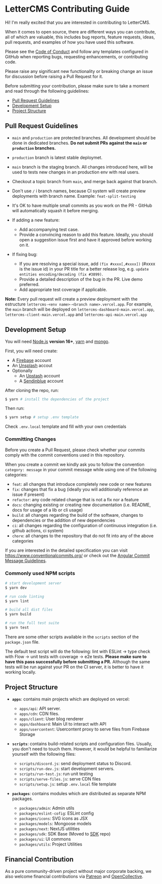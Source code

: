 # LetterCMS Contributing Guide

Hi! I'm really excited that you are interested in contributing to LetterCMS.

When it comes to open source, there are different ways you can contribute, all
of which are valuable, this includes bug reports, feature requests, ideas, pull requests, and examples of how you have used this software.

Please see the [Code of Conduct](https://github.com/lettercms/lettercms/blob/main/.github/CODE_OF_CONDUCT.md) and follow any templates configured in GitHub when reporting bugs, requesting enhancements, or contributing code.

Please raise any significant new functionality or breaking change an issue for discussion before raising a Pull Request for it.

Before submitting your contribution, please make sure to take a moment and read through the following guidelines:

- [Pull Request Guidelines](#pull-request-guidelines)
- [Development Setup](#development-setup)
- [Project Structure](#project-structure)

## Pull Request Guidelines

- `main` and `production` are protected branches. All development should be done in dedicated branches. **Do not submit PRs against the `main` or `production` branches.**

- `production` branch is latest stable deploymet.

- `main` branch is the staging branch. All changes introduced here, will be used to tests new changes in an production env with real users.

- Checkout a topic branch from `main`, and merge back against that branch.

- Don't use `/` i branch names, because CI system will create preview deployments with branch name. Example: `feat-split-testing`

- It's OK to have multiple small commits as you work on the PR - GitHub will automatically squash it before merging.

- If adding a new feature:
  - Add accompanying test case.
  - Provide a convincing reason to add this feature. Ideally, you should open a suggestion issue first and have it approved before working on it.

- If fixing bug:
  - If you are resolving a special issue, add `(fix #xxxx[,#xxxx])` (#xxxx is the issue id) in your PR title for a better release log, e.g. `update entities encoding/decoding (fix #3899)`.
  - Provide a detailed description of the bug in the PR. Live demo preferred.
  - Add appropriate test coverage if applicable.

**Note:** Every pull request will create a preview deployment with the estructure `lettercms-<env name>-<branch name>.vercel.app`. For example, the `main` branch will be deployed on `lettercms-dashboard-main.vercel.app`, `lettercms-client-main.vercel.app` and `lettercms-api-main.vercel.app`

## Development Setup

You will need [Node.js](https://nodejs.org) **version 16+**, [yarn](https://yarnpkg.com/en/docs/install) and [mongo](https://www.mongodb.com).

First, you will need create:

- A [Firebase](https://firebase.google.com) account
- An [Unsplash](https://unsplash.com) accout
- Optionally
  - An [Upstash](https://upstash.com/) account
  - A [Sendinblue](https://sendinblue.com/) account 

After cloning the repo, run:

``` bash
$ yarn # install the dependencies of the project
```

Then run:

```bash
$ yarn setup # setup .env template 
```

Check `.env.local` template and fill with your own credentials

### Committing Changes

Before you create a Pull Request, please check whether your commits comply with
the commit conventions used in this repository.

When you create a commit we kindly ask you to follow the convention
`category: message` in your commit message while using one of
the following categories:

- `feat`: all changes that introduce completely new code or new features
- `fix`: changes that fix a bug (ideally you will additionally reference an
  issue if present)
- `refactor`: any code related change that is not a fix nor a feature
- `docs`: changing existing or creating new documentation (i.e. README, docs for
  usage of a lib or cli usage)
- `build`: all changes regarding the build of the software, changes to
  dependencies or the addition of new dependencies
- `ci`: all changes regarding the configuration of continuous integration (i.e.
  github actions, ci system)
- `chore`: all changes to the repository that do not fit into any of the above
  categories

If you are interested in the detailed specification you can visit
https://www.conventionalcommits.org/ or check out the
[Angular Commit Message Guidelines](https://github.com/angular/angular/blob/22b96b9/CONTRIBUTING.md#-commit-message-guidelines).

### Commonly used NPM scripts

``` bash
# start development server
$ yarn dev

# run code linting
$ yarn lint

# build all dist files
$ yarn build

# run the full test suite
$ yarn test
```

There are some other scripts available in the `scripts` section of the `package.json` file.

The default test script will do the following: lint with ESLint -> type check with Flow -> unit tests with coverage -> e2e tests. **Please make sure to have this pass successfully before submitting a PR.** Although the same tests will be run against your PR on the CI server, it is better to have it working locally.

## Project Structure

- **`apps`**: contains main projects which are deployed on vercel:
  - `apps/api`: API server.
  - `apps/cdn`: CDN files.
  - `apps/client`: User blog renderer
  - `apps/dashboard`: Main UI to interact with API
  - `apps/usercontent`: Usercontent proxy to serve files from Firebase Storage

- **`scripts`**: contains build-related scripts and configuration files. Usually, you don't need to touch them. However, it would be helpful to familiarize yourself with the following files:
  - `scripts/discord.js`: send deployment status to Discord.
  - `scripts/run-dev.js`: start development servers.
  - `scripts/run-test.js`: run unit testing
  - `scripts/serve-files.js`: serve CDN files
  - `scripts/setup.js`: setup `.env.local` file template

- **`packages`**: contains modules which are distributed as separate NPM packages.
  - `packages/admin`: Admin utils
  - `packages/eslint-cofig`: ESLint config
  - `packages/icons`: SVG icons as JSX
  - `packages/models`: Mongoose models
  - `packages/next`: NextJS utilities
  - `packages/sdk`: SDK Base (Moved to [SDK](https://github.com/lettercms/sdk) repo)
  - `packages/ui`: UI commons
  - `packages/utils`: Project Utilities

## Financial Contribution

As a pure community-driven project without major corporate backing, we also welcome financial contributions via [Patreon](https:/www.patreon.com/lettercms) and [OpenCollective](https://www.opencollective.com/lettercms).
